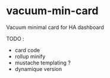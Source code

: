 # vacuum-min-card

Vacuum minimal card for HA dashboard

TODO :

-   card code
-   rollup minify
-   mustache templating ?
-   dynamique version